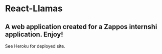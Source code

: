 # React-Llamas

## A web application created for a Zappos internshi application.  Enjoy!

See Heroku for deployed site.
